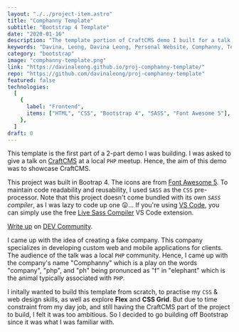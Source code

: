 ```yaml
---
layout: "./../project-item.astro"
title: "Comphanny Template"
subtitle: "Bootstrap 4 Template"
date: "2020-01-16"
description: "The template portion of CraftCMS demo I built for a talk."
keywords: "Davina, Leong, Davina Leong, Personal Website, Comphanny, Template, Comphanny Template, HTML, CSS, SASS, Font Awesome 5, Bootstrap 4"
category: "bootstrap"
image: "comphanny-template.png"
link: "https://davinaleong.github.io/proj-comphanny-template/"
repo: "https://github.com/davinaleong/proj-comphanny-template"
featured: false
technologies:
  [
    {
      label: "Frontend",
      items: ["HTML", "CSS", "Bootstrap 4", "SASS", "Font Awesome 5"],
    },
  ]
draft: 0
---
```


This template is the first part of a 2-part demo I was building. I was asked to give a talk on [CraftCMS](https://craftcms.com/) at a local `PHP` meetup. Hence, the aim of this demo was to showcase CraftCMS.

This project was built in Bootrap 4. The icons are from [Font Awesome 5](https://fontawesome.com/). To maintain code readability and reusability, I used `SASS` as the `CSS` pre-processor. Note that this project doesn't come bundled with its own _`SASS` compiler_, as I was lazy to code up one 😛... If you're using [VS Code](https://code.visualstudio.com/), you can simply use the free [Live Sass Compiler](https://marketplace.visualstudio.com/items?itemName=ritwickdey.live-sass) VS Code extension.

[Write up](https://dev.to/davinaleong/released-my-first-bootstrap-4-template-2b00) on [DEV Community](https://dev.to/).

I came up with the idea of creating a fake company. This company specializes in developing custom web and mobile applications for clients. The audience of the talk was a local `PHP` community. Hence, I came up with the company's name "Comphanny" which is a play on the words "company", "php", and "ph" being pronunced as "f" in "elephant" which is the animal typically associated with `PHP`.

I initally wanted to build this template from scratch, to practise my `CSS` & web design skills, as well as explore **Flex** and **CSS Grid**. But due to time constraint from my day job, and still having the CraftCMS part of the project to build, I felt it was too ambitious. So I decided to go building off Bootstrap since it was what I was familiar with.
